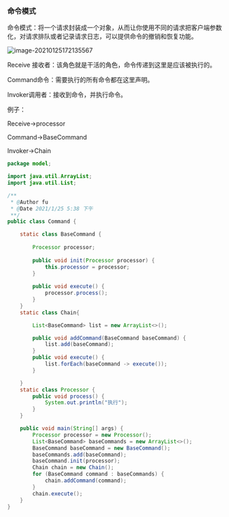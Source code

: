 ### 命令模式

命令模式：将一个请求封装成一个对象，从而让你使用不同的请求把客户端参数化，对请求排队或者记录请求日志，可以提供命令的撤销和恢复功能。

![image-20210125172135567](/Users/fu/workspaces/Java-Study/images/command.png)



Receive 接收者：该角色就是干活的角色，命令传递到这里是应该被执行的。

Command命令：需要执行的所有命令都在这里声明。

Invoker调用者：接收到命令，并执行命令。

例子：

Receive->processor 

Command->BaseCommand 

Invoker->Chain

```java
package model;

import java.util.ArrayList;
import java.util.List;

/**
 * @Author fu
 * @Date 2021/1/25 5:38 下午
 **/
public class Command {

    static class BaseCommand {
        
        Processor processor;
        
        public void init(Processor processor) {
            this.processor = processor;
        }
        
        public void execute() {
            processor.process();
        }
    }
    static class Chain{

        List<BaseCommand> list = new ArrayList<>();

        public void addCommand(BaseCommand baseCommand) {
            list.add(baseCommand);
        }
        public void execute() {
            list.forEach(baseCommand -> execute());
        }

    }
    static class Processor {
        public void process() {
            System.out.println("执行");
        }
    }

    public void main(String[] args) {
        Processor processor = new Processor();
        List<BaseCommand> baseCommands = new ArrayList<>();
        BaseCommand baseCommand = new BaseCommand();
        baseCommands.add(baseCommand);
        baseCommand.init(processor);
        Chain chain = new Chain();
        for (BaseCommand command : baseCommands) {
            chain.addCommand(command);
        }
        chain.execute();
    }
}

```





<!---->